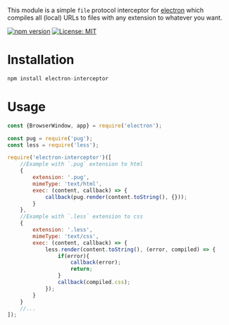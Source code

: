 This module is a simple `file` protocol interceptor for [electron](https://github.com/atom/electron) which compiles all (local) URLs to files with any extension to whatever you want.

[![npm version](https://badge.fury.io/js/electron-interceptor.svg)](https://www.npmjs.com/package/electron-interceptor) [![License: MIT](https://img.shields.io/badge/License-MIT-yellow.svg)](https://opensource.org/licenses/MIT)
# Installation

```js
npm install electron-interceptor
```

# Usage
```js
const {BrowserWindow, app} = require('electron');

const pug = require('pug');
const less = require('less');

require('electron-interceptor')([
    //Example with `.pug` extension to html
    {
        extension: '.pug',
        mimeType: 'text/html',
        exec: (content, callback) => {
            callback(pug.render(content.toString(), {}));
        }
    },
    //Example with `.less` extension to css
    {
        extension: '.less',
        mimeType: 'text/css',
        exec: (content, callback) => {
            less.render(content.toString(), (error, compiled) => {
                if(error){
                    callback(error);
                    return;
                }
                callback(compiled.css);
            });
        }
    }
    //...
]);
```
